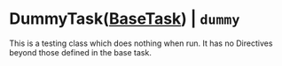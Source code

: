 # DummyTask([BaseTask](./base_task.md)) | `dummy`
This is a testing class which does nothing when run. It has no Directives beyond those defined in the base task.
